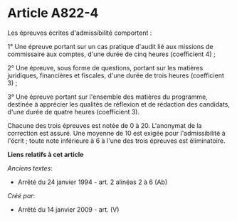# Article A822-4

Les épreuves écrites d'admissibilité comportent :

1° Une épreuve portant sur un cas pratique d'audit lié aux missions de commissaire aux comptes, d'une durée de cinq heures
(coefficient 4) ;

2° Une épreuve, sous forme de questions, portant sur les matières juridiques, financières et fiscales, d'une durée de trois
heures (coefficient 3) ;

3° Une épreuve portant sur l'ensemble des matières du programme, destinée à apprécier les qualités de réflexion et de
rédaction des candidats, d'une durée de quatre heures (coefficient 3).

Chacune des trois épreuves est notée de 0 à 20. L'anonymat de la correction est assuré. Une moyenne de 10 est exigée pour
l'admissibilité à l'écrit ; toute note inférieure à 6 à l'une des trois épreuves est éliminatoire.

**Liens relatifs à cet article**

_Anciens textes_:

  - Arrêté du 24 janvier 1994 - art. 2 alinéas 2 à 6 (Ab)

_Créé par_:

  - Arrêté du 14 janvier 2009 - art. (V)
